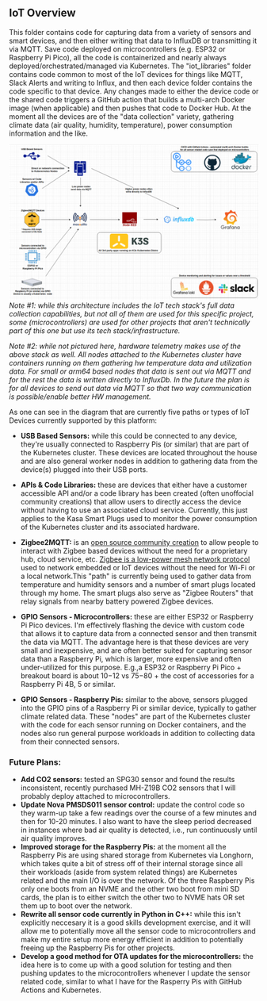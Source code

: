 ## IoT Overview

This folder contains code for capturing data from a variety of sensors and smart devices, and then either writing that data to InfluxDB or transmitting it via MQTT. Save code deployed on microcontrollers (e.g. ESP32 or Raspberry Pi Pico), all the code is containerized and nearly always deployed/orchestrated/managed via Kubernetes. The "iot_libraries" folder contains code common to most of the IoT devices for things like MQTT, Slack Alerts and writing to Influx, and then each device folder contains the code specific to that device. Any changes made to either the device code or the shared code triggers a GitHub action that builds a multi-arch Docker image (when applicable) and then pushes that code to Docker Hub. At the moment all the devices are of the "data collection" variety, gathering climate data (air quality, humidity, temperature), power consumption information and the like. 


![IoT Architecture](images/IoT_architecture_v1.png)  
*Note #1: while this architecture includes the IoT tech stack's full data collection capabilities, but not all of them are used for this specific project, some (microcontrollers) are used for other projects that aren't technically part of this one but use its tech stack/infrastructure.*

*Note #2: while not pictured here, hardware telemetry makes use of the above stack as well. All nodes attached to the Kubernetes cluster have containers running on them gathering hw temperature data and utilization data. For small or arm64 based nodes that data is sent out via MQTT and for the rest the data is written directly to InfluxDb. In the future the plan is for all devices to send out data via MQTT so that two way communication is possible/enable better HW management.*

As one can see in the diagram that are currently five paths or types of IoT Devices currently supported by this platform:

* **USB Based Sensors:** while this could be connected to any device, they're usually connected to Raspberry Pis (or similar) that are part of the Kubernetes cluster. These devices are located throughout the house and are also general worker nodes in addition to gathering data from the device(s) plugged into their USB ports. 

* **APIs & Code Libraries:** these are devices that either have a customer accessible API and/or a code library has been created (often unoffocial community creations) that allow users to directly access the device without having to use an associated cloud service. Currently, this just applies to the Kasa Smart Plugs used to monitor the power consumption of the Kubernetes cluster and its associated hardware. 

* **Zigbee2MQTT:** is an [open source community creation](https://www.zigbee2mqtt.io/) to allow people to interact with Zigbee based devices without the need for a proprietary hub, cloud service, etc. [Zigbee is a low-power mesh network protocol](https://csa-iot.org/all-solutions/zigbee/) used to network embedded or IoT devices without the need for Wi-Fi or a local network.This "path" is currently being used to gather data from temperature and humidity sensors and a number of smart plugs located through my home. The smart plugs also serve as "Zigbee Routers" that relay signals from nearby battery powered Zigbee devices. 

* **GPIO Sensors - Microcontrollers:** these are either ESP32 or Raspberry Pi Pico devices. I'm effectively flashing the device with custom code that allows it to capture data from a connected sensor and then transmit the data via MQTT. The advantage here is that these devices are very small and inexpensive, and are often better suited for capturing sensor data than a Raspberry Pi, which is larger, more expensive and often under-utilized for this purpose. E.g.,a ESP32 or Raspberry Pi Pico + breakout board is about $10-$12 vs $75-$80 + the cost of accessories for a Raspberry Pi 4B, 5 or similar.

* **GPIO Sensors - Raspberry Pis:** similar to the above, sensors plugged into the GPIO pins of a Raspberry Pi or similar device, typically to gather climate related data. These "nodes" are part of the Kubernetes cluster with the code for each sensor running on Docker containers, and the nodes also run general purpose workloads in addition to collecting data from their connected sensors. 


### Future Plans: 
* **Add CO2 sensors:** tested an SPG30 sensor and found the results inconsistent, recently purchased MH-Z19B CO2 sensors that I will probably deploy attached to microcontrollers. 
* **Update Nova PMSDS011 sensor control:** update the control code so they warm-up take a few readings over the course of a few minutes and then for 10-20 minutes. I also want to have the sleep period decreased in instances where bad air quality is detected, i.e., run continuously until air quality improves.
* **Improved storage for the Raspberry Pis:** at the moment all the Raspberry Pis are using shared storage from Kubernetes via Longhorn, which takes quite a bit of stress off of their internal storage since all their workloads (aside from system related things) are Kubernetes related and the main I/O is over the network. Of the three Raspberry Pis only one boots from an NVME and the other two boot from mini SD cards, the plan is to either switch the other two to NVME hats OR set them up to boot over the network. 
* **Rewrite all sensor code currently in Python in C++:** while this isn't explicitly neccesary it is a good skills development exercise, and it will allow me to potentially move all the sensor code to microcontrollers and make my entire setup more energy efficient in addition to potentially freeing up the Raspberry Pis for other projects.
* **Develop a good method for OTA updates for the microcontrollers:** the idea here is to come up with a good solution for testing and then pushing updates to the microcontrollers whenever I update the sensor related code, similar to what I have for the Rasperry Pis with GitHub Actions and Kubernetes.




